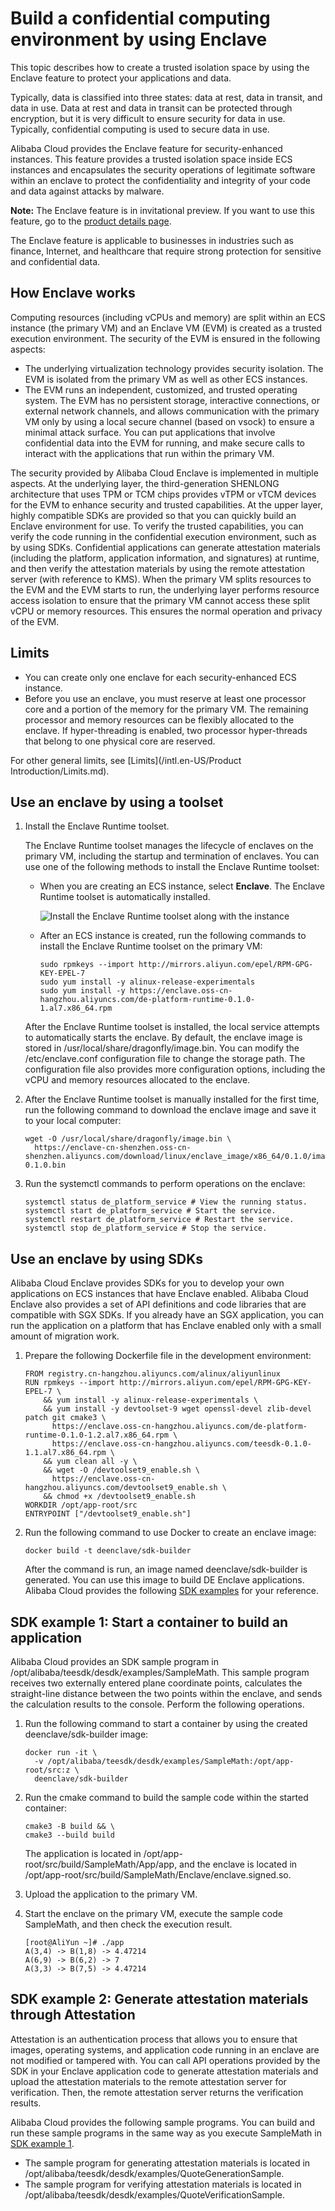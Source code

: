 # Build a confidential computing environment by using Enclave

This topic describes how to create a trusted isolation space by using the Enclave feature to protect your applications and data.

Typically, data is classified into three states: data at rest, data in transit, and data in use. Data at rest and data in transit can be protected through encryption, but it is very difficult to ensure security for data in use. Typically, confidential computing is used to secure data in use.

Alibaba Cloud provides the Enclave feature for security-enhanced instances. This feature provides a trusted isolation space inside ECS instances and encapsulates the security operations of legitimate software within an enclave to protect the confidentiality and integrity of your code and data against attacks by malware.

**Note:** The Enclave feature is in invitational preview. If you want to use this feature, go to the [product details page](https://www.aliyun.com/daily-act/ecs/aliyun-enclave).

The Enclave feature is applicable to businesses in industries such as finance, Internet, and healthcare that require strong protection for sensitive and confidential data.

## How Enclave works

Computing resources \(including vCPUs and memory\) are split within an ECS instance \(the primary VM\) and an Enclave VM \(EVM\) is created as a trusted execution environment. The security of the EVM is ensured in the following aspects:

-   The underlying virtualization technology provides security isolation. The EVM is isolated from the primary VM as well as other ECS instances.
-   The EVM runs an independent, customized, and trusted operating system. The EVM has no persistent storage, interactive connections, or external network channels, and allows communication with the primary VM only by using a local secure channel \(based on vsock\) to ensure a minimal attack surface. You can put applications that involve confidential data into the EVM for running, and make secure calls to interact with the applications that run within the primary VM.

The security provided by Alibaba Cloud Enclave is implemented in multiple aspects. At the underlying layer, the third-generation SHENLONG architecture that uses TPM or TCM chips provides vTPM or vTCM devices for the EVM to enhance security and trusted capabilities. At the upper layer, highly compatible SDKs are provided so that you can quickly build an Enclave environment for use. To verify the trusted capabilities, you can verify the code running in the confidential execution environment, such as by using SDKs. Confidential applications can generate attestation materials \(including the platform, application information, and signatures\) at runtime, and then verify the attestation materials by using the remote attestation server \(with reference to KMS\). When the primary VM splits resources to the EVM and the EVM starts to run, the underlying layer performs resource access isolation to ensure that the primary VM cannot access these split vCPU or memory resources. This ensures the normal operation and privacy of the EVM.

## Limits

-   You can create only one enclave for each security-enhanced ECS instance.
-   Before you use an enclave, you must reserve at least one processor core and a portion of the memory for the primary VM. The remaining processor and memory resources can be flexibly allocated to the enclave. If hyper-threading is enabled, two processor hyper-threads that belong to one physical core are reserved.

For other general limits, see [Limits](/intl.en-US/Product Introduction/Limits.md).

## Use an enclave by using a toolset

1.  Install the Enclave Runtime toolset.

    The Enclave Runtime toolset manages the lifecycle of enclaves on the primary VM, including the startup and termination of enclaves. You can use one of the following methods to install the Enclave Runtime toolset:

    -   When you are creating an ECS instance, select **Enclave**. The Enclave Runtime toolset is automatically installed.

        ![Install the Enclave Runtime toolset along with the instance](https://static-aliyun-doc.oss-accelerate.aliyuncs.com/assets/img/en-US/8244334161/p240198.png)

    -   After an ECS instance is created, run the following commands to install the Enclave Runtime toolset on the primary VM:

        ```
        sudo rpmkeys --import http://mirrors.aliyun.com/epel/RPM-GPG-KEY-EPEL-7
        sudo yum install -y alinux-release-experimentals
        sudo yum install -y https://enclave.oss-cn-hangzhou.aliyuncs.com/de-platform-runtime-0.1.0-1.al7.x86_64.rpm
        ```

    After the Enclave Runtime toolset is installed, the local service attempts to automatically starts the enclave. By default, the enclave image is stored in /usr/local/share/dragonfly/image.bin. You can modify the /etc/enclave.conf configuration file to change the storage path. The configuration file also provides more configuration options, including the vCPU and memory resources allocated to the enclave.

2.  After the Enclave Runtime toolset is manually installed for the first time, run the following command to download the enclave image and save it to your local computer:

    ```
    wget -O /usr/local/share/dragonfly/image.bin \
      https://enclave-cn-shenzhen.oss-cn-shenzhen.aliyuncs.com/download/linux/enclave_image/x86_64/0.1.0/image-0.1.0.bin
    ```

3.  Run the systemctl commands to perform operations on the enclave:

    ```
    systemctl status de_platform_service # View the running status.
    systemctl start de_platform_service # Start the service.
    systemctl restart de_platform_service # Restart the service.
    systemctl stop de_platform_service # Stop the service.
    ```


## Use an enclave by using SDKs

Alibaba Cloud Enclave provides SDKs for you to develop your own applications on ECS instances that have Enclave enabled. Alibaba Cloud Enclave also provides a set of API definitions and code libraries that are compatible with SGX SDKs. If you already have an SGX application, you can run the application on a platform that has Enclave enabled only with a small amount of migration work.

1.  Prepare the following Dockerfile file in the development environment:

    ```
    FROM registry.cn-hangzhou.aliyuncs.com/alinux/aliyunlinux
    RUN rpmkeys --import http://mirrors.aliyun.com/epel/RPM-GPG-KEY-EPEL-7 \
        && yum install -y alinux-release-experimentals \
        && yum install -y devtoolset-9 wget openssl-devel zlib-devel patch git cmake3 \
          https://enclave.oss-cn-hangzhou.aliyuncs.com/de-platform-runtime-0.1.0-1.2.al7.x86_64.rpm \
          https://enclave.oss-cn-hangzhou.aliyuncs.com/teesdk-0.1.0-1.1.al7.x86_64.rpm \
        && yum clean all -y \
        && wget -O /devtoolset9_enable.sh \
          https://enclave.oss-cn-hangzhou.aliyuncs.com/devtoolset9_enable.sh \
        && chmod +x /devtoolset9_enable.sh
    WORKDIR /opt/app-root/src
    ENTRYPOINT ["/devtoolset9_enable.sh"]
    ```

2.  Run the following command to use Docker to create an enclave image:

    ```
    docker build -t deenclave/sdk-builder
    ```

    After the command is run, an image named deenclave/sdk-builder is generated. You can use this image to build DE Enclave applications. Alibaba Cloud provides the following [SDK examples](#section_gem_b9o_bg2) for your reference.


## SDK example 1: Start a container to build an application

Alibaba Cloud provides an SDK sample program in /opt/alibaba/teesdk/desdk/examples/SampleMath. This sample program receives two externally entered plane coordinate points, calculates the straight-line distance between the two points within the enclave, and sends the calculation results to the console. Perform the following operations.

1.  Run the following command to start a container by using the created deenclave/sdk-builder image:

    ```
    docker run -it \
      -v /opt/alibaba/teesdk/desdk/examples/SampleMath:/opt/app-root/src:z \
      deenclave/sdk-builder
    ```

2.  Run the cmake command to build the sample code within the started container:

    ```
    cmake3 -B build && \
    cmake3 --build build
    ```

    The application is located in /opt/app-root/src/build/SampleMath/App/app, and the enclave is located in /opt/app-root/src/build/SampleMath/Enclave/enclave.signed.so.

3.  Upload the application to the primary VM.

4.  Start the enclave on the primary VM, execute the sample code SampleMath, and then check the execution result.

    ```
    [root@AliYun ~]# ./app
    A(3,4) -> B(1,8) -> 4.47214
    A(6,9) -> B(6,2) -> 7
    A(3,3) -> B(7,5) -> 4.47214
    ```


## SDK example 2: Generate attestation materials through Attestation

Attestation is an authentication process that allows you to ensure that images, operating systems, and application code running in an enclave are not modified or tampered with. You can call API operations provided by the SDK in your Enclave application code to generate attestation materials and upload the attestation materials to the remote attestation server for verification. Then, the remote attestation server returns the verification results.

Alibaba Cloud provides the following sample programs. You can build and run these sample programs in the same way as you execute SampleMath in [SDK example 1](#section_gem_b9o_bg2).

-   The sample program for generating attestation materials is located in /opt/alibaba/teesdk/desdk/examples/QuoteGenerationSample.
-   The sample program for verifying attestation materials is located in /opt/alibaba/teesdk/desdk/examples/QuoteVerificationSample.

